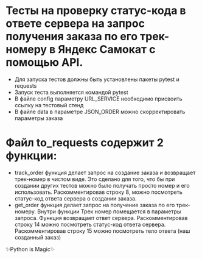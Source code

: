 ﻿# Тесты на проверку статус-кода в ответе сервера на запрос получения заказа по его трек-номеру в Яндекс Самокат с помощью API.
- Для запуска тестов должны быть установлены пакеты pytest и requests
- Запуск теста выполняется командой pytest
- В файле config параметру URL_SERVICE необходимо присвоить ссылку на тестовый стенд
- В файле data в параметре JSON_ORDER можно скорректировать параметры заказа
# Файл to_requests содержит 2 функции:
- track_order функция делает запрос на создание заказа и возвращает трек-номер в чистом виде. Это сделано для того, что бы при создании других тестов можно было получать просто номер и его использовать. Раскомментировав строку 8, можно посмотреть статус-код ответа сервера о создании заказа.
- get_order функция делает запрос на получение заказа по его трек-номеру. Внутри функции Трек номер помещается в параметры запроса. Функция возвращает ответ сервера. Раскомментировав строку 14 можно посмотреть статус-код ответа сервера. Раскомментировав строку 15 можно посмотреть тело ответа (наш созданный заказ)


✨Python is Magic✨

